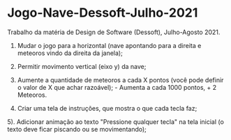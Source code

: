 # Jogo-Nave-Dessoft-Julho-2021
Trabalho da matéria de Design de Software (Dessoft), Julho-Agosto 2021.

1) Mudar o jogo para a horizontal (nave apontando para a direita e meteoros vindo da direita da janela);

2) Permitir movimento vertical (eixo y) da nave;

3) Aumente a quantidade de meteoros a cada X pontos (você pode definir o valor de X que achar razoável); - Aumenta a cada 1000 pontos, + 2 Meteoros.

4) Criar uma tela de instruções, que mostra o que cada tecla faz;

5). Adicionar animação ao texto "Pressione qualquer tecla" na tela inicial (o texto deve ficar piscando ou se movimentando);



